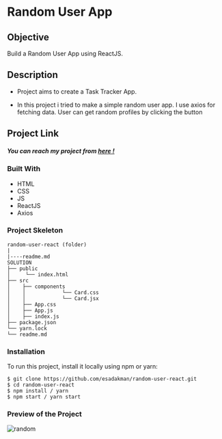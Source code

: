 # Random User App 

## Objective

Build a Random User App using ReactJS.

## Description

- Project aims to create a Task Tracker App.

- In this project i tried to make a simple random user app. I use axios for fetching data. User can get random profiles by clicking the button 


## Project Link

##### You can reach my project from [here !](https://random-user-react.vercel.app/)


### Built With

- HTML
- CSS
- JS
- ReactJS
- Axios


### Project Skeleton

```
random-user-react (folder)
|
|----readme.md
SOLUTION
├── public
│     └── index.html
├── src
│    ├── components
│    │            └── Card.css
│    │            └── Card.jsx
│    ├── App.css
│    ├── App.js
│    ├── index.js
├── package.json
└── yarn.lock
└── readme.md  
```

### Installation

To run this project, install it locally using npm or yarn:

```
$ git clone https://github.com/esadakman/random-user-react.git
$ cd random-user-react
$ npm install / yarn
$ npm start / yarn start
```
 
### Preview of the Project 

![random](https://user-images.githubusercontent.com/98649983/176989961-d1e0a7f0-ad1e-4816-bda9-1b69c80c4c15.gif)
